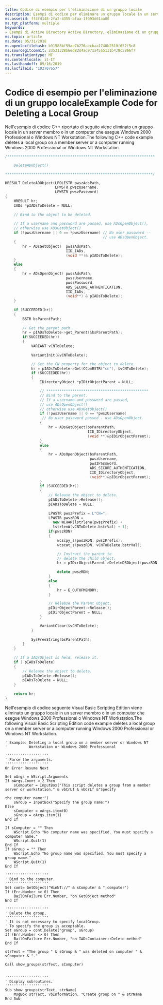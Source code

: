 ```yaml
---
title: Codice di esempio per l'eliminazione di un gruppo locale
description: Esempi di codice per eliminare un gruppo locale in un server membro o un computer che esegue Windows NT Workstation o Windows 2000 Professional.
ms.assetid: ff4fd148-2fa2-4355-bfaa-1f093d61aa00
ms.tgt_platform: multiple
keywords:
- Esempi di Active Directory Active Directory, eliminazione di un gruppo locale
ms.topic: article
ms.date: 05/31/2018
ms.openlocfilehash: b91588bf59ae7b276aecbaa1740b2510f652f5c8
ms.sourcegitcommit: 2d531328b6ed82d4ad971a45a5131b430c5866f7
ms.translationtype: MT
ms.contentlocale: it-IT
ms.lasthandoff: 09/16/2019
ms.locfileid: "103707657"
---
```

# <a name="example-code-for-deleting-a-local-group"></a><span data-ttu-id="919f9-104">Codice di esempio per l'eliminazione di un gruppo locale</span><span class="sxs-lookup"><span data-stu-id="919f9-104">Example Code for Deleting a Local Group</span></span>

<span data-ttu-id="919f9-105">Nell'esempio di codice C++ riportato di seguito viene eliminato un gruppo locale in un server membro o in un computer che esegue Windows 2000 Professional o Windows NT Workstation.</span><span class="sxs-lookup"><span data-stu-id="919f9-105">The following C++ code example deletes a local group on a member server or a computer running Windows 2000 Professional or Windows NT Workstation.</span></span>


```C++
/********************************************************************

    DeleteADObject()

********************************************************************/

HRESULT DeleteADObject(LPOLESTR pwszAdsPath, 
                       LPWSTR pwszUsername, 
                       LPWSTR pwszPassword)
{
    HRESULT hr;
    IADs *pIADsToDelete = NULL;
 
    // Bind to the object to be deleted.
 
    // If a username and password are passed, use ADsOpenObject(), 
    // otherwise use ADsGetObject()
    if (!pwszUsername || 0 == *pwszUsername) // No user password --
                                             // use ADsOpenObject.
    {
        hr = ADsGetObject(  pwszAdsPath, 
                            IID_IADs,
                            (void **)& pIADsToDelete);
    }
    else
    {
        hr = ADsOpenObject( pwszAdsPath, 
                            pwszUsername, 
                            pwszPassword, 
                            ADS_SECURE_AUTHENTICATION,
                            IID_IADs, 
                            (void**) & pIADsToDelete);
    }
 
    if (SUCCEEDED(hr))
    {
        BSTR bsParentPath;
        
        // Get the parent path.
        hr = pIADsToDelete->get_Parent(&bsParentPath); 
        if(SUCCEEDED(hr))
        {
            VARIANT vCNToDelete;
     
            VariantInit(&vCNToDelete);

            // Get the CN property for the object to delete.
            hr = pIADsToDelete->Get(CComBSTR("cn"), &vCNToDelete);
            if (SUCCEEDED(hr))
            {
                IDirectoryObject *pIDirObjectParent = NULL;

                // ***********************************************
                // Bind to the parent.
                // If a username and password are passed,
                // use ADsOpenObject()
                // otherwise use ADsGetObject()
                if (!pwszUsername || 0 == *pwszUsername) 
                 // No user password passed - use ADsOpenObject.
                {
                    hr = ADsGetObject(bsParentPath, 
                                      IID_IDirectoryObject,
                                      (void **)&pIDirObjectParent);
                }
                else
                {
                    hr = ADsOpenObject(bsParentPath, 
                                       pwszUsername, 
                                       pwszPassword, 
                                       ADS_SECURE_AUTHENTICATION,
                                       IID_IDirectoryObject, 
                                       (void**)&pIDirObjectParent);
                }
                if (SUCCEEDED(hr))
                {
                    // Release the object to delete.
                    pIADsToDelete->Release();
                    pIADsToDelete = NULL;
     
                    LPWSTR pwszPrefix = L"CN=";
                    LPWSTR pwszRDN = 
                      new WCHAR[lstrlenW(pwszPrefix) + 
                      lstrlenW(vCNToDelete.bstrVal) + 1];
                    if(pwszRDN)
                    {
                        wcscpy_s(pwszRDN, pwszPrefix);
                        wcscat_s(pwszRDN, vCNToDelete.bstrVal);

                        // Instruct the parent to 
                        // delete the child object.
                        hr = pIDirObjectParent->DeleteDSObject(pwszRDN);
                        
                        delete pwszRDN;
                    }
                    else
                    {
                        hr = E_OUTOFMEMORY;
                    }

                    // Release the Parent Object.
                    pIDirObjectParent->Release();
                    pIDirObjectParent = NULL;
                }

                VariantClear(&vCNToDelete);
            }
            
            SysFreeString(bsParentPath);
        }
    }
    
    // If a IADsObject is held, release it.
    if ( pIADsToDelete)
    {
        // Release the object to delete.
        pIADsToDelete->Release();
        pIADsToDelete = NULL;
    }
 
    return hr;
}
```



<span data-ttu-id="919f9-106">Nell'esempio di codice seguente Visual Basic Scripting Edition viene eliminato un gruppo locale in un server membro o in un computer che esegue Windows 2000 Professional o Windows NT Workstation.</span><span class="sxs-lookup"><span data-stu-id="919f9-106">The following Visual Basic Scripting Edition code example deletes a local group on a member server or a computer running Windows 2000 Professional or Windows NT Workstation.</span></span>


```VB
' Example: Deleting a local group on a member server or Windows NT
'          Workstation or Windows 2000 Professional
 
''''''''''''''''''''
' Parse the arguments.
''''''''''''''''''''
On Error Resume Next
 
Set oArgs = WScript.Arguments
If oArgs.Count < 2 Then
    sComputer = InputBox("This script deletes a group from a member server or workstation." & vbCrLf & vbCrLf &"Specify 
 
the computer name:")
    sGroup = InputBox("Specify the group name:")
Else
    sComputer = oArgs.item(0)
    sGroup = oArgs.item(1)
End If
 
If sComputer = "" Then
    WScript.Echo "No computer name was specified. You must specify a computer name."
    WScript.Quit(1)
End If
If sGroup = "" Then
    WScript.Echo "No group name was specified. You must specify a group name."
    WScript.Quit(1)
End If
 
''''''''''''''''''''
' Bind to the computer.
''''''''''''''''''''
Set cont= GetObject("WinNT://" & sComputer & ",computer")
If (Err.Number <> 0) Then
    BailOnFailure Err.Number, "on GetObject method"
End If
 
''''''''''''''''''''
' Delete the group.
''''''''''''''''''''
' It is not necessary to specify localGroup. 
' To specify the group is acceptable.
Set oGroup = cont.Delete("group", sGroup)
If (Err.Number <> 0) Then
    BailOnFailure Err.Number, "on IADsContainer::Delete method"
End If
 
strText = "The group " & sGroup & " was deleted on computer " & sComputer & "."
 
Call show_groups(strText, sComputer)
 

''''''''''''''''''''
' Display subroutines.
''''''''''''''''''''
Sub show_groups(strText, strName)
    MsgBox strText, vbInformation, "Create group on " & strName
End Sub
```



 

 




